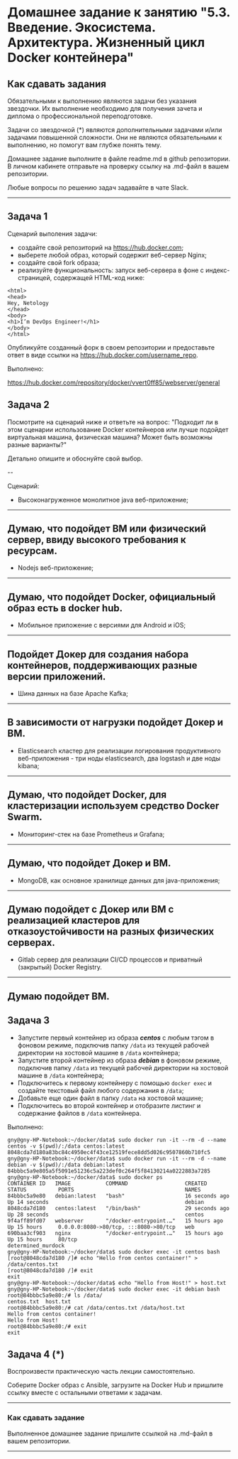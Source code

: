 
# Домашнее задание к занятию "5.3. Введение. Экосистема. Архитектура. Жизненный цикл Docker контейнера"

## Как сдавать задания

Обязательными к выполнению являются задачи без указания звездочки. Их выполнение необходимо для получения зачета и диплома о профессиональной переподготовке.

Задачи со звездочкой (*) являются дополнительными задачами и/или задачами повышенной сложности. Они не являются обязательными к выполнению, но помогут вам глубже понять тему.

Домашнее задание выполните в файле readme.md в github репозитории. В личном кабинете отправьте на проверку ссылку на .md-файл в вашем репозитории.

Любые вопросы по решению задач задавайте в чате Slack.

---

## Задача 1

Сценарий выполения задачи:

- создайте свой репозиторий на https://hub.docker.com;
- выберете любой образ, который содержит веб-сервер Nginx;
- создайте свой fork образа;
- реализуйте функциональность:
запуск веб-сервера в фоне с индекс-страницей, содержащей HTML-код ниже:
```
<html>
<head>
Hey, Netology
</head>
<body>
<h1>I’m DevOps Engineer!</h1>
</body>
</html>
```
Опубликуйте созданный форк в своем репозитории и предоставьте ответ в виде ссылки на https://hub.docker.com/username_repo.

Выполнено:

https://hub.docker.com/repository/docker/vvert0ff85/webserver/general

## Задача 2

Посмотрите на сценарий ниже и ответьте на вопрос:
"Подходит ли в этом сценарии использование Docker контейнеров или лучше подойдет виртуальная машина, физическая машина? Может быть возможны разные варианты?"

Детально опишите и обоснуйте свой выбор.

--

Сценарий:

- Высоконагруженное монолитное java веб-приложение;
---
Думаю, что подойдет ВМ или физический сервер, ввиду высокого требования к ресурсам.
---
- Nodejs веб-приложение;
---
Думаю, что подойдет Docker, официальный образ есть в docker hub.
---
- Мобильное приложение c версиями для Android и iOS;
---
Подойдет Докер для создания набора контейнеров, поддерживающих разные версии приложений.  
---
- Шина данных на базе Apache Kafka;
---
В зависимости от нагрузки подойдет Докер и ВМ.
---
- Elasticsearch кластер для реализации логирования продуктивного веб-приложения - три ноды elasticsearch, два logstash и две ноды kibana;
---
Думаю, что подойдет Docker, для кластеризации используем средство Docker Swarm.
---
- Мониторинг-стек на базе Prometheus и Grafana;
---
Думаю, что подойдет Докер и ВМ. 
---
- MongoDB, как основное хранилище данных для java-приложения;
---
Думаю подойдет с Докер или ВМ с реализацией кластеров для отказоустойчивости на разных физических серверах.
---
- Gitlab сервер для реализации CI/CD процессов и приватный (закрытый) Docker Registry.
---
Думаю подойдет ВМ.
---

## Задача 3

- Запустите первый контейнер из образа ***centos*** c любым тэгом в фоновом режиме, подключив папку ```/data``` из текущей рабочей директории на хостовой машине в ```/data``` контейнера;
- Запустите второй контейнер из образа ***debian*** в фоновом режиме, подключив папку ```/data``` из текущей рабочей директории на хостовой машине в ```/data``` контейнера;
- Подключитесь к первому контейнеру с помощью ```docker exec``` и создайте текстовый файл любого содержания в ```/data```;
- Добавьте еще один файл в папку ```/data``` на хостовой машине;
- Подключитесь во второй контейнер и отобразите листинг и содержание файлов в ```/data``` контейнера.

Выполнено:
```
gny@gny-HP-Notebook:~/docker/data$ sudo docker run -it --rm -d --name centos -v $(pwd)/:/data centos:latest
8048cda7d180a83bc84c4950ec4f43ce12519fece8dd5d026c9507860b710fc5
gny@gny-HP-Notebook:~/docker/data$ sudo docker run -it --rm -d --name debian -v $(pwd)/:/data debian:latest
84bbbc5a9e805a5f5091e51236c5a223def0c264f5f84130214a0222883a7285
gny@gny-HP-Notebook:~/docker/data$ sudo docker ps
CONTAINER ID   IMAGE           COMMAND                  CREATED          STATUS          PORTS                                   NAMES
84bbbc5a9e80   debian:latest   "bash"                   16 seconds ago   Up 14 seconds                                           debian
8048cda7d180   centos:latest   "/bin/bash"              29 seconds ago   Up 28 seconds                                           centos
9f4aff89fd07   webserver       "/docker-entrypoint.…"   15 hours ago     Up 15 hours     0.0.0.0:8080->80/tcp, :::8080->80/tcp   web
690baa3cf903   nginx           "/docker-entrypoint.…"   15 hours ago     Up 15 hours     80/tcp                                  determined_murdock
gny@gny-HP-Notebook:~/docker/data$ sudo docker exec -it centos bash
[root@8048cda7d180 /]# echo "Hello from centos container!" > /data/centos.txt
[root@8048cda7d180 /]# exit
exit
gny@gny-HP-Notebook:~/docker/data$ echo "Hello from Host!" > host.txt
gny@gny-HP-Notebook:~/docker/data$ sudo docker exec -it debian bash
root@84bbbc5a9e80:/# ls /data/
centos.txt  host.txt
root@84bbbc5a9e80:/# cat /data/centos.txt /data/host.txt
Hello from centos container!
Hello from Host!
root@84bbbc5a9e80:/# exit
exit

```

## Задача 4 (*)

Воспроизвести практическую часть лекции самостоятельно.

Соберите Docker образ с Ansible, загрузите на Docker Hub и пришлите ссылку вместе с остальными ответами к задачам.


---

### Как cдавать задание

Выполненное домашнее задание пришлите ссылкой на .md-файл в вашем репозитории.

---
